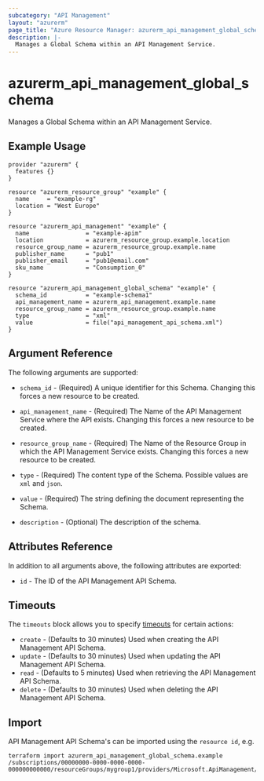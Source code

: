 ```yaml
---
subcategory: "API Management"
layout: "azurerm"
page_title: "Azure Resource Manager: azurerm_api_management_global_schema"
description: |-
  Manages a Global Schema within an API Management Service.
---
```


# azurerm_api_management_global_schema

Manages a Global Schema within an API Management Service.

## Example Usage

```hcl
provider "azurerm" {
  features {}
}

resource "azurerm_resource_group" "example" {
  name     = "example-rg"
  location = "West Europe"
}

resource "azurerm_api_management" "example" {
  name                = "example-apim"
  location            = azurerm_resource_group.example.location
  resource_group_name = azurerm_resource_group.example.name
  publisher_name      = "pub1"
  publisher_email     = "pub1@email.com"
  sku_name            = "Consumption_0"
}

resource "azurerm_api_management_global_schema" "example" {
  schema_id           = "example-schema1"
  api_management_name = azurerm_api_management.example.name
  resource_group_name = azurerm_resource_group.example.name
  type                = "xml"
  value               = file("api_management_api_schema.xml")
}
```

## Argument Reference

The following arguments are supported:

* `schema_id` - (Required) A unique identifier for this Schema. Changing this forces a new resource to be created.

* `api_management_name` - (Required) The Name of the API Management Service where the API exists. Changing this forces a
  new resource to be created.

* `resource_group_name` - (Required) The Name of the Resource Group in which the API Management Service exists. Changing
  this forces a new resource to be created.

* `type` - (Required) The content type of the Schema. Possible values are `xml` and `json`.

* `value` - (Required) The string defining the document representing the Schema. 

* `description` - (Optional) The description of the schema.

## Attributes Reference

In addition to all arguments above, the following attributes are exported:

* `id` - The ID of the API Management API Schema.

## Timeouts

The `timeouts` block allows you to
specify [timeouts](https://www.terraform.io/language/resources/syntax#operation-timeouts) for certain actions:

* `create` - (Defaults to 30 minutes) Used when creating the API Management API Schema.
* `update` - (Defaults to 30 minutes) Used when updating the API Management API Schema.
* `read` - (Defaults to 5 minutes) Used when retrieving the API Management API Schema.
* `delete` - (Defaults to 30 minutes) Used when deleting the API Management API Schema.

## Import

API Management API Schema's can be imported using the `resource id`, e.g.

```shell
terraform import azurerm_api_management_global_schema.example /subscriptions/00000000-0000-0000-0000-000000000000/resourceGroups/mygroup1/providers/Microsoft.ApiManagement/service/instance1/schemas/schema1
```
